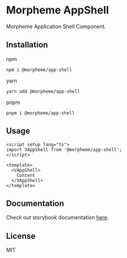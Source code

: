 # Morpheme AppShell

Morpheme Application Shell Component.

## Installation

npm

```
npm i @morpheme/app-shell
```

yarn

```
yarn add @morpheme/app-shell
```

pnpm

```
pnpm i @morpheme/app-shell
```

## Usage

```vue
<script setup lang="ts">
import VAppShell from '@morpheme/app-shell';
</script>

<template>
  <VAppShell>
    Content
  </VAppShell>
</template>
```

## Documentation

Check out storybook documentation [here](https://gits-ui.web.app/?path=/story/components-app-shell--default).

## License

MIT
